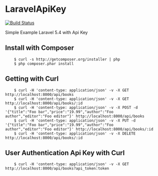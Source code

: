 # LaravelApiKey

[![Build Status](https://travis-ci.org/Tony133/LaravelApiKey.svg?branch=master)](https://travis-ci.org/Tony133/LaravelApiKey)

Simple Example Laravel 5.4 with Api Key

## Install with Composer

```
    $ curl -s http://getcomposer.org/installer | php
    $ php composer.phar install
```

## Getting with Curl

```
    $ curl -H 'content-type: application/json' -v -X GET http://localhost:8000/api/books
    $ curl -H 'content-type: application/json' -v -X GET http://localhost:8000/api/books/:id
    $ curl -H 'content-type: application/json' -v -X POST -d '{"title":"Foo bar","price":"19.99","author":"Foo author","editor":"Foo editor"}' http://localhost:8000/api/books
    $ curl -H 'content-type: application/json' -v -X PUT -d '{"title":"Foo bar","price":"19.99","author":"Foo author","editor":"Foo editor"}' http://localhost:8000/api/books/:id
    $ curl -H 'content-type: application/json' -v -X DELETE http://localhost:8000/api/books/:id
```

## User Authentication Api Key with Curl

```
	$ curl -H 'content-type: application/json' -v -X GET http://localhost:8000/api/books?api_token:token
```
